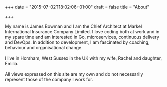 +++
date = "2015-07-02T18:02:06+01:00"
draft = false
title = "About"

+++
<p>
<div itemscope itemtype="http://schema.org/Person"> 

My name is <span itemprop="name"><span itemprop="givenName">James</span> <span itemprop="familyName">Bowman</span></span> and I am the <span itemprop="jobTitle">Chief Architect</span> at <span itemprop="worksFor" itemscope itemtype="http://schema.org/Organization"><span itemprop="legalName">Markel International Insurance Company Limited</span></span>.  I love coding both at work and in my spare time and am interested in Go, microservices, continuous delivery and DevOps. In addition to development, I am fascinated by coaching, behaviour and organisational change.
<br>
<br>
I live in <span itemprop="homeLocation" itemscope itemtype="http://schema.org/Place"><span itemprop="address" itemscope itemtype="http://schema.org/PostalAddress"><span itemprop="addressLocality">Horsham</span>, <span itemprop="addressRegion">West Sussex</span> in the <span itemprop="addressCountry" itemscope itemtype="http://schema.org/Country"><span itemprop="name">UK</span></span></span></span> with my wife, <span itemprop="spouse" itemscope itemtype="http://schema.org/Person"><span itemprop="givenName">Rachel</span></span> and daughter, <span itemprop="children" itemscope itemtype="http://schema.org/Person"><span itemprop="givenName">Emilia</span></span>.
<br>
<br>
All views expressed on this site are my own and do not necessarily represent those of the company I work for.

</div>